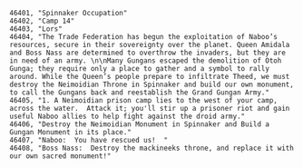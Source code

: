﻿```text
46401, "Spinnaker Occupation"
46402, "Camp 14"
46403, "Lors"
46404, "The Trade Federation has begun the exploitation of Naboo’s resources, secure in their sovereignty over the planet. Queen Amidala and Boss Nass are determined to overthrow the invaders, but they are in need of an army. \n\nMany Gungans escaped the demolition of Otoh Gunga; they require only a place to gather and a symbol to rally around. While the Queen’s people prepare to infiltrate Theed, we must destroy the Neimoidian Throne in Spinnaker and build our own monument, to call the Gungans back and reestablish the Grand Gungan Army."
46405, "1. A Neimoidian prison camp lies to the west of your camp, across the water.  Attack it; you'll stir up a prisoner riot and gain useful Naboo allies to help fight against the droid army."
46406, "Destroy the Neimoidian Monument in Spinnaker and Build a Gungan Monument in its place."
46407, "Naboo:  You have rescued us!  "
46408, "Boss Nass:  Destroy the mackineeks throne, and replace it with our own sacred monument!"
```
